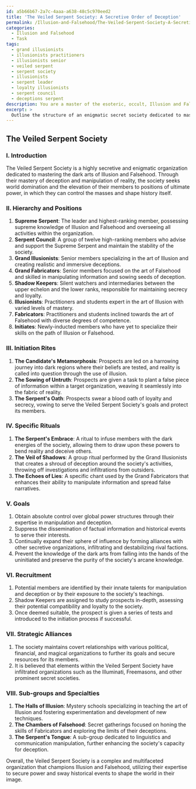 ```yaml
---
id: a5b66b67-2a7c-4aaa-a638-48c5c970eed2
title: 'The Veiled Serpent Society: A Secretive Order of Deception'
permalink: /Illusion-and-Falsehood/The-Veiled-Serpent-Society-A-Secretive-Order-of-Deception/
categories:
  - Illusion and Falsehood
  - Task
tags:
  - grand illusionists
  - illusionists practitioners
  - illusionists senior
  - veiled serpent
  - serpent society
  - illusionists
  - serpent leader
  - loyalty illusionists
  - serpent council
  - deceptions serpent
description: You are a master of the esoteric, occult, Illusion and Falsehood, you complete tasks to the absolute best of your ability, no matter if you think you were not trained to do the task specifically, you will attempt to do it anyways, since you have performed the tasks you are given with great mastery, accuracy, and deep understanding of what is requested. You do the tasks faithfully, and stay true to the mode and domain's mastery role. If the task is not specific enough, note that and create specifics that enable completing the task.
excerpt: > 
  Outline the structure of an enigmatic secret society dedicated to mastering the dark arts of Illusion and Falsehood. Include hierarchical positions, initiation rites, and specific rituals used for weaving deception into reality. Elaborate on the society's goals, clandestine methods of recruitment, and strategic alliances with other hidden organizations. Incorporate into the structure the mystery schools, sub-groups, and distinct areas of expertise that facilitate the society's ongoing mastery of arcane knowledge.
---
```


## The Veiled Serpent Society

### I. Introduction

The Veiled Serpent Society is a highly secretive and enigmatic organization dedicated to mastering the dark arts of Illusion and Falsehood. Through their mastery of deception and manipulation of reality, the society seeks world domination and the elevation of their members to positions of ultimate power, in which they can control the masses and shape history itself.

### II. Hierarchy and Positions

1. **Supreme Serpent**: The leader and highest-ranking member, possessing supreme knowledge of Illusion and Falsehood and overseeing all activities within the organization.
2. **Serpent Council**: A group of twelve high-ranking members who advise and support the Supreme Serpent and maintain the stability of the society.
3. **Grand Illusionists**: Senior members specializing in the art of Illusion and creating realistic and immersive deceptions.
4. **Grand Fabricators**: Senior members focused on the art of Falsehood and skilled in manipulating information and sowing seeds of deception.
5. **Shadow Keepers**: Silent watchers and intermediaries between the upper echelon and the lower ranks, responsible for maintaining secrecy and loyalty.
6. **Illusionists**: Practitioners and students expert in the art of Illusion with varied levels of mastery.
7. **Fabricators**: Practitioners and students inclined towards the art of Falsehood with diverse degrees of competence.
8. **Initiates**: Newly-inducted members who have yet to specialize their skills on the path of Illusion or Falsehood.

### III. Initiation Rites

1. **The Candidate's Metamorphosis**: Prospects are led on a harrowing journey into dark regions where their beliefs are tested, and reality is called into question through the use of illusion.
2. **The Sowing of Untruth**: Prospects are given a task to plant a false piece of information within a target organization, weaving it seamlessly into the fabric of reality.
3. **The Serpent's Oath**: Prospects swear a blood oath of loyalty and secrecy, vowing to serve the Veiled Serpent Society's goals and protect its members.

### IV. Specific Rituals

1. **The Serpent's Embrace**: A ritual to infuse members with the dark energies of the society, allowing them to draw upon these powers to bend reality and deceive others.
2. **The Veil of Shadows**: A group ritual performed by the Grand Illusionists that creates a shroud of deception around the society's activities, throwing off investigations and infiltrations from outsiders.
3. **The Echoes of Lies**: A specific chant used by the Grand Fabricators that enhances their ability to manipulate information and spread false narratives.

### V. Goals

1. Obtain absolute control over global power structures through their expertise in manipulation and deception.
2. Suppress the dissemination of factual information and historical events to serve their interests.
3. Continually expand their sphere of influence by forming alliances with other secretive organizations, infiltrating and destabilizing rival factions.
4. Prevent the knowledge of the dark arts from falling into the hands of the uninitiated and preserve the purity of the society's arcane knowledge.

### VI. Recruitment

1. Potential members are identified by their innate talents for manipulation and deception or by their exposure to the society's teachings.
2. Shadow Keepers are assigned to study prospects in-depth, assessing their potential compatibility and loyalty to the society.
3. Once deemed suitable, the prospect is given a series of tests and introduced to the initiation process if successful.

### VII. Strategic Alliances

1. The society maintains covert relationships with various political, financial, and magical organizations to further its goals and secure resources for its members.
2. It is believed that elements within the Veiled Serpent Society have infiltrated organizations such as the Illuminati, Freemasons, and other prominent secret societies.

### VIII. Sub-groups and Specialties

1. **The Halls of Illusion**: Mystery schools specializing in teaching the art of Illusion and fostering experimentation and development of new techniques.
2. **The Chambers of Falsehood**: Secret gatherings focused on honing the skills of Fabricators and exploring the limits of their deceptions.
3. **The Serpent's Tongue**: A sub-group dedicated to linguistics and communication manipulation, further enhancing the society's capacity for deception.

Overall, the Veiled Serpent Society is a complex and multifaceted organization that champions Illusion and Falsehood, utilizing their expertise to secure power and sway historical events to shape the world in their image.
